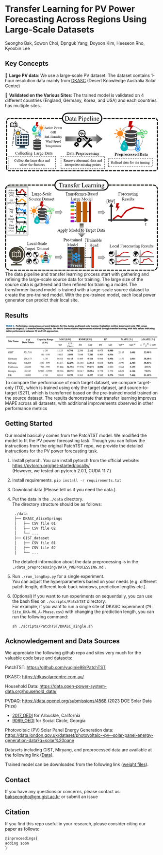 # Transfer Learning for PV Power Forecasting Across Regions Using Large-Scale Datasets

Seongho Bak, Sowon Choi, Dpnguk Yang, Doyoon Kim, Heeseon Rho, Kyoobin Lee

## Key Concepts

:star2: **Large PV data**: We use a large-scale PV dataset. The dataset contains 1-hour resolution data mainly from [DKASC](https://dkasolarcentre.com.au/) (Desert Knowledge Australia Solar Centre)

:star2: **Validated on the Various Sites**: The trained model is validated on 4 different countries (England, Germany, Korea, and USA) and each countries has multiple sites. 

![Algorithm Overview](pic/fig1.png)
The data pipeline and transfer learning process start with gathering and refining the large-scale source data for training. The large size of the source data is gathered and then refined for training a model. The transformer-based model is trained with a large-scale source dataset to create the pre-trained model. With the pre-trained model, each local power generator can predict their local site.

## Results

![Result Table](pic/Table5.png)
To compare the performance of each target dataset, we compare target- only (TO), which is trained using only the target dataset, and source-to-target (S2T), which is transferred based on the pre-trained model trained on the source dataset. The results demonstrate that transfer learning improves MAPE across all datasets, with additional improvements observed in other performance metrics

## Getting Started

Our model basically comes from the PatchTST model. We modified the model to fit the PV power forecasting task.
Though you can follow the instructions from the original PatchTST repo, we provide the detailed instructions for the PV power forecasting task.

1. Install pytorch. You can install pytorch from the official website: https://pytorch.org/get-started/locally/  
   (However, we tested on pytorch 2.0.1, CUDA 11.7.)

2. Install requirements. ```pip install -r requirements.txt```

3. Download data (Please tell us if you need the data.).
4. Put the data in the ```./data``` directory.  
   The directory structure should be as follows:
   ```
    ./data
    ├── DKASC_AliceSprings
    │   ├── CSV file 01
    │   ├── CSV file 02
    │   └── ...
    ├── GIST_dataset
    │   ├── CSV file 01
    │   ├── CSV file 02
    │   └── ...
   
   ```
   The detailed information about the data preprocessing is in the `./data_preprocessing/DATA_PREPROCESSING.md` .

5. Run `./run_longExp.py` for a single experiment.   
   You can adjust the hyperparameters based on your needs (e.g. different patch length, different look-back windows, prediction lengths etc.).

6. (Optional) If you want to run experiments on sequentially, you can use the bash files on `./scripts/PatchTST` directory.  
   For example, if you want to run a single site of DKASC experiment (`79-Site_DKA-M6_A-Phase.csv`) with changing the prediction length, you can run the following command:  
   ```
   sh ./scripts/PatchTST/DKASC_single.sh
   ``` 


## Acknowledgement and Data Sources

We appreciate the following github repo and sites very much for the valuable code base and datasets:

PatchTST: https://github.com/yuqinie98/PatchTST

DKASC: https://dkasolarcentre.com.au/

Household Data: https://data.open-power-system-data.org/household_data/

PVDAQ: https://data.openei.org/submissions/4568 (2023 DOE Solar Data Prize)
- [2017_OEDI](https://data.openei.org/s3_viewer?bucket=oedi-data-lake&prefix=pvdaq%2F2023-solar-data-prize%2F2107_OEDI%2F) for Arbuckle, California
- [9069_OEDI](https://data.openei.org/s3_viewer?bucket=oedi-data-lake&prefix=pvdaq%2F2023-solar-data-prize%2F9069_OEDI%2F) for Social Circle, Georgia

Photovoltaic (PV) Solar Panel Energy Generation data: https://data.london.gov.uk/dataset/photovoltaic--pv--solar-panel-energy-generation-data?q=solar%20pane

Datasets including GIST, Miryang, and preprocessed data are available at the following link ([Data](https://drive.google.com/drive/folders/11tDNAJxlSs12xFQWMFn5pWSBG_TGdhhn?usp=sharing)).

Trained model can be downloaded from the following link ([weight files](https://drive.google.com/drive/folders/1qm9_RJUNnWjZ48sIs_12cyXwsa4UPcHX?usp=sharing)).


## Contact

If you have any questions or concerns, please contact us: bakseongho@gm.gist.ac.kr or submit an issue

## Citation

If you find this repo useful in your research, please consider citing our paper as follows:

```
@inproceedings{
adding soon
}
```
